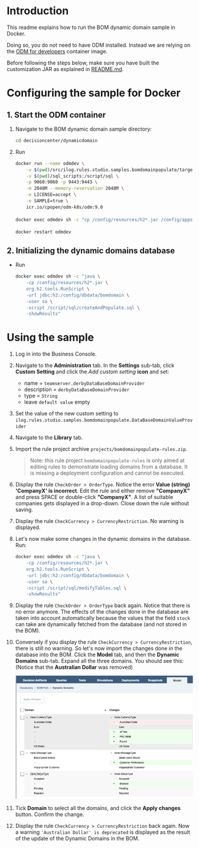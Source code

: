 
# Introduction

This readme explains how to run the BOM dynamic domain sample in Docker.

Doing so, you do not need to have ODM installed. Instead we are relying on the [ODM for developers](https://github.com/DecisionsDev/odm-for-developers) container image.

Before following the steps below, make sure you have built the customization JAR as explained in [README.md](README.md).

#  Configuring the sample for Docker

## 1. Start the ODM container

1. Navigate to the BOM dynamic domain sample directory:
    ```bash
    cd decisioncenter/dynamicdomain
    ```
1. Run
    ```bash
    docker run --name odmdev \
        -v $(pwd)/src/ilog.rules.studio.samples.bomdomainpopulate/target/bomdomainpopulate-1.0.jar:/config/apps/decisioncenter.war/WEB-INF/lib/bomdomainpopulate-1.0.jar \
        -v $(pwd)/sql_scripts:/script/sql \
        -p 9060:9060 -p 9443:9443 \
        -m 2048M --memory-reservation 2048M \
        -e LICENSE=accept \
        -e SAMPLE=true \
        icr.io/cpopen/odm-k8s/odm:9.0

    docker exec odmdev sh -c "cp /config/resources/h2*.jar /config/apps/decisioncenter.war/WEB-INF/lib/h2.jar"
    
    docker restart odmdev
    ```

## 2. Initializing the dynamic domains database

- Run
    ```bash
    docker exec odmdev sh -c "java \
        -cp /config/resources/h2*.jar \
        org.h2.tools.RunScript \
        -url jdbc:h2:/config/dbdata/bomdomain \
        -user sa \
        -script /script/sql/createAndPopulate.sql \
        -showResults"
    ```

# Using the sample

1. Log in into the Business Console.
1. Navigate to the **Administration** tab. In the **Settings** sub-tab, click **Custom Setting** and click the *Add custom setting* **icon** and set:
    - name = `teamserver.derbyDataBaseDomainProvider`
    - description = `derbyDataBaseDomainProvider`
    - type = `String`
    - leave `default value` empty
1. Set the value of the new custom setting to `ilog.rules.studio.samples.bomdomainpopulate.DataBaseDomainValueProvider`
1. Navigate to the **Library** tab.
1. Import the rule project archive `projects/bomdomainpopulate-rules.zip`.
    > Note: this rule project `bomdomainpopulate-rules` is only aimed at editing rules to demonstrate loading domains from a database. It is missing a deployment configuration and cannot be executed.
1. Display the rule `CheckOrder > OrderType`. Notice the error **Value (string) 'CompanyX' is incorrect**. Edit the rule and either remove **"CompanyX"** and press SPACE or double-click **"CompanyX"**. A list of suitable companies gets displayed in a drop-down. Close down the rule without saving.
1. Display the rule `CheckCurrency > CurrencyRestriction`. No warning is displayed.
1. Let's now make some changes in the dynamic domains in the database. Run:
    ```bash
    docker exec odmdev sh -c "java \
        -cp /config/resources/h2*.jar \
        org.h2.tools.RunScript \
        -url jdbc:h2:/config/dbdata/bomdomain \
        -user sa \
        -script /script/sql/modifyTables.sql \
        -showResults"
    ```
1. Display the rule `CheckOrder > OrderType` back again. Notice that there is no error anymore. The effects of the changes done in the database are taken into account automatically because the values that the field `stock` can take are dynamically fetched from the database (and not stored in the BOM).
1. Conversely if you display the rule `CheckCurrency > CurrencyRestriction`, there is still no warning. So let's now import the changes done in the database into the BOM. Click the **Model** tab, and then the **Dynamic Domains** sub-tab. Expand all the three domains. You should see this: (Notice that the **Australian Dollar** was removed)

    ![Dynamic Domains update](images/dynamicDomainsUpdate.png)

1. Tick **Domain** to select all the domains, and click the **Apply changes** button. Confirm the change.
1. Display the rule `CheckCurrency > CurrencyRestriction` back again. Now a warning `'Australian Dollar' is deprecated` is displayed as the result of the update of the Dynamic Domains in the BOM.
